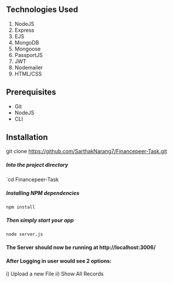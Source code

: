 ## Technologies Used
1.  NodeJS
2.  Express
3.  EJS
4.  MongoDB
5.  Mongoose
6.  PassportJS
7.  JWT
8.  Nodemailer
9.  HTML/CSS


## Prerequisites
- Git
- NodeJS
- CLI

## Installation

git clone https://github.com/SarthakNarang7/Financepeer-Task.git

##### Into the project directory

`cd Financepeer-Task

##### Installing NPM dependencies

`npm install`

##### Then simply start your app

`node server.js`

#### The Server should now be running at http://localhost:3006/

#### After Logging in user would see 2 options:

i) Upload a new File
ii) Show All Records
